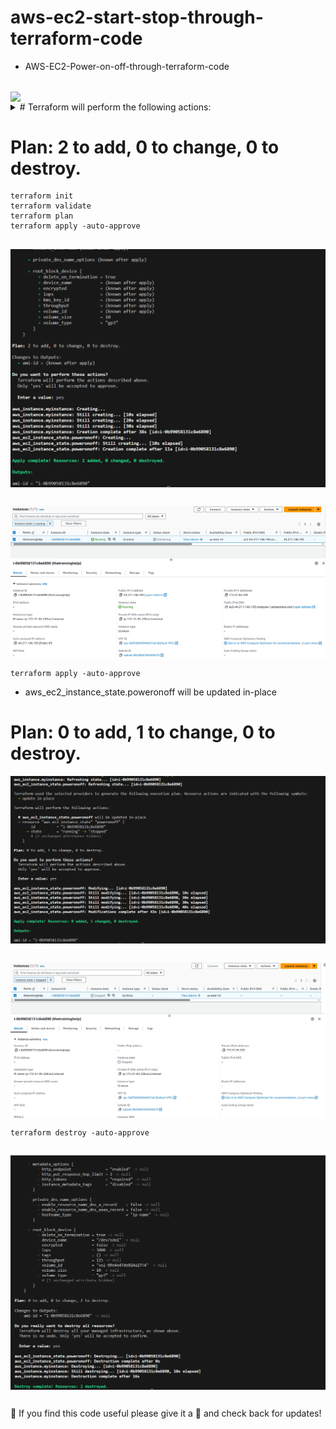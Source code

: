 # aws-ec2-start-stop-through-terraform-code

- AWS-EC2-Power-on-off-through-terraform-code

##
<img align="center" src="ami-details.png">

<details><summary># Terraform will perform the following actions:</summary>
<p>

```BASH
Terraform will perform the following actions
```
- aws_ec2_instance_state.poweronoff will be created
- aws_instance.myinstance will be created 
</p>

</details>


# Plan: 2 to add, 0 to change, 0 to destroy.
```
terraform init
terraform validate
terraform plan
terraform apply -auto-approve
```
##
<img align="center" src="ec2-create.png">

##
<img align="center" src="ec2.png">

```
terraform apply -auto-approve
```
- aws_ec2_instance_state.poweronoff will be updated in-place
# Plan: 0 to add, 1 to change, 0 to destroy.

<img align="center" src="power-off-ec2.png">

##
<img align="center" src="ec2-console-after-power-off.png">

```
terraform destroy -auto-approve
```
##
<img align="center" src="destroy.png">

##
🙂 If you find this code useful please give it a 🌟 and check back for updates! 

